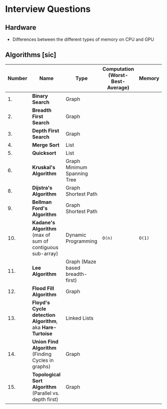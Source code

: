 # Interview Questions

## Hardware

- Differences between the different types of memory on CPU and GPU

## Algorithms [sic]

| Number | Name                                                         | Type                             | Computation (Worst-Best-Average) | Memory |
| ------ | ------------------------------------------------------------ | -------------------------------- | -------------------------------- | ------ |
| 1.     | **Binary Search**                                            | Graph                            |                                  |        |
| 2.     | **Breadth First Search**                                     | Graph                            |                                  |        |
| 3.     | **Depth First Search**                                       | Graph                            |                                  |        |
| 4.     | **Merge Sort**                                               | List                             |                                  |        |
| 5.     | **Quicksort**                                                | List                             |                                  |        |
| 6.     | **Kruskal's Algorithm**                                      | Graph Minimum Spanning Tree      |                                  |        |
| 8.     | **Dijstra's Algorithm**                                      | Graph Shortest Path              |                                  |        |
| 9.     | **Bellman Ford's Algorithm**                                 | Graph Shortest Path              |                                  |        |
| 10.    | **Kadane's Algorithm** (max of sum of contiguous sub-array)                                      | Dynamic Programming              | `O(n)`                           | `O(1)` |
| 11.    | **Lee Algorithm**                                            | Graph (Maze based breadth-first) |                                  |        |
| 12.    | **Flood Fill Algorithm**                                     | Graph                            |                                  |        |
| 13.    | **Floyd's Cycle detection Algorithm**, aka **Hare-Turtoise** | Linked Lists                     |                                  |        |
| 14.    | **Union Find Algorithm** (Finding Cycles in graphs)          | Graph                            |                                  |        |
| 15.    | **Topological Sort Algorithm** (Parallel vs. depth first)    | Graph                            |                                  |        |
